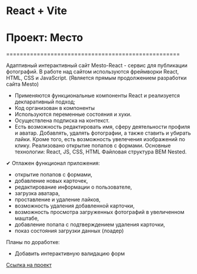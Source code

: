 # React + Vite

# Проект: Место
===================================================

Адаптивный интерактивный сайт Mesto-React - сервис для публикации фотографий. В работе над сайтом используются фреймворки React, HTML, CSS и JavaScript. 
(Является прямым продолжением разработки сайта Mesto)

- Применяются функциональные компоненты React и реализуется декларативный подход;
- Код организован в компоненты
- Используются переменные состояния и хуки.
- Осуществлена подписка на контекст.
- Есть возможность редактировать имя, сферу деятельности профиля и аватар. Добавлять, удалять фотографии, а также ставить и убирать лайки. Кроме того, есть возможность увелечения изображений по клику. Реализовано открытие попапов с формами. Основные технологии: React, JS, CSS, HTML Файловая структура BEM Nested.

✔ Отлажен функционал приложения:

- открытие попапов с формами,
- добавление новых карточек,
- редактирование информации о пользователе,
- загрузка аватара,
- проставление и удаление лайков,
- возможность удаления добавленной карточки,
- возможность просмотра загруженных фотографий в увеличенном маштабе,
- добавление попапа с подтверждением удаления карточки,
- показ состояния загрузки данных (лоадер)

Планы по доработке:
- Добавить интерактивную валидацию форм

[Ссылка на проект](https://evgenyzaryanov.github.io/mesto/index.html)
